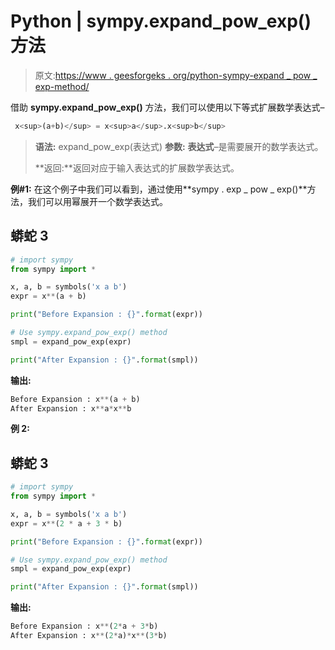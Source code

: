 # Python | sympy.expand_pow_exp()方法

> 原文:[https://www . geesforgeks . org/python-sympy-expand _ pow _ exp-method/](https://www.geeksforgeeks.org/python-sympy-expand_pow_exp-method/)

借助 **sympy.expand_pow_exp()** 方法，我们可以使用以下等式扩展数学表达式–

```py
 x<sup>(a+b)</sup> = x<sup>a</sup>.x<sup>b</sup>
```

> **语法:** expand_pow_exp(表达式)
> **参数:**
> **表达式**–是需要展开的数学表达式。
> 
> **返回:**返回对应于输入表达式的扩展数学表达式。

**例#1:**
在这个例子中我们可以看到，通过使用**sympy . exp _ pow _ exp()**方法，我们可以用幂展开一个数学表达式。

## 蟒蛇 3

```py
# import sympy
from sympy import * 

x, a, b = symbols('x a b')
expr = x**(a + b)

print("Before Expansion : {}".format(expr))

# Use sympy.expand_pow_exp() method
smpl = expand_pow_exp(expr) 

print("After Expansion : {}".format(smpl)) 
```

**输出:**

```py
Before Expansion : x**(a + b)
After Expansion : x**a*x**b

```

**例 2:**

## 蟒蛇 3

```py
# import sympy
from sympy import * 

x, a, b = symbols('x a b')
expr = x**(2 * a + 3 * b)

print("Before Expansion : {}".format(expr))

# Use sympy.expand_pow_exp() method
smpl = expand_pow_exp(expr) 

print("After Expansion : {}".format(smpl)) 
```

**输出:**

```py
Before Expansion : x**(2*a + 3*b)
After Expansion : x**(2*a)*x**(3*b)

```